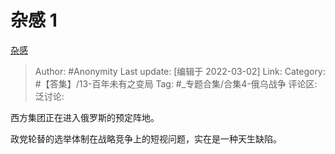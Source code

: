 # 杂感 1
[杂感](https://zhuanlan.zhihu.com/p/474391383)

> Author: #Anonymity
> Last update: [编辑于 2022-03-02]
> Link:
> Category: #【答集】/13-百年未有之变局
> Tag: #_专题合集/合集4-俄乌战争 
> 评论区:
> 泛讨论:

西方集团正在进入俄罗斯的预定阵地。

政党轮替的选举体制在战略竞争上的短视问题，实在是一种天生缺陷。
